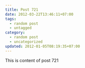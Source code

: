 ```yaml
---
title: Post 721
date: 2012-03-22T13:46:11+07:00
tags:
  - random post
  - untagged
category:
  - random post
  - uncategorized
updated: 2012-01-05T08:19:35+07:00
---
```

This is content of post 721